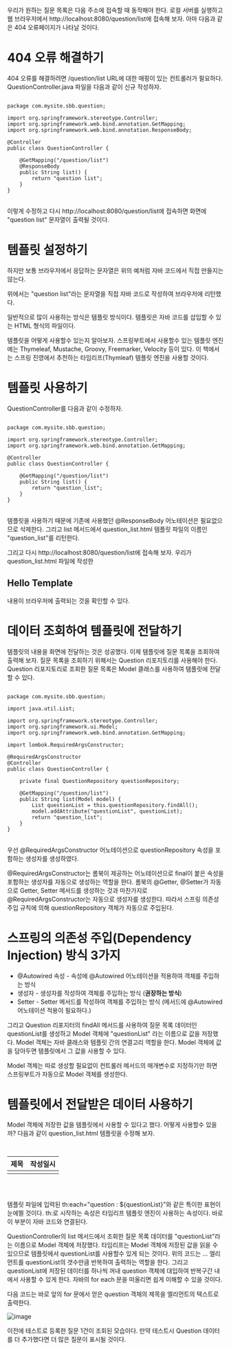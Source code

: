 우리가 원하는 질문 목록은 다음 주소에 접속할 때 동작해야 한다. 로컬 서버를 실행하고 웹 브라우저에서 http://localhost:8080/question/list에 접속해 보자. 아마 다음과 같은 404 오류페이지가 나타날 것이다.

# 404 오류 해결하기

404 오류를 해결하려면 /question/list URL에 대한 매핑이 있는 컨트롤러가 필요하다. QuestionController.java 파일을 다음과 같이 신규 작성하자.

<pre>
<code>
package com.mysite.sbb.question;

import org.springframework.stereotype.Controller;
import org.springframework.web.bind.annotation.GetMapping;
import org.springframework.web.bind.annotation.ResponseBody;

@Controller
public class QuestionController {

    @GetMapping("/question/list")
    @ResponseBody
    public String list() {
        return "question list";
    }
}
</code>
</pre>

이렇게 수정하고 다시 http://localhost:8080/question/list에 접속하면 화면에 "question list" 문자열이 출력될 것이다.

# 템플릿 설정하기

하지만 보통 브라우저에서 응답하는 문자열은 위의 예처럼 자바 코드에서 직접 만들지는 않는다.

위에서는 "question list"라는 문자열을 직접 자바 코드로 작성하여 브라우저에 리턴했다.

일반적으로 많이 사용하는 방식은 템플릿 방식이다. 템플릿은 자바 코드를 삽입할 수 있는 HTML 형식의 파일이다.

템플릿을 어떻게 사용할수 있는지 알아보자. 스프링부트에서 사용할수 있는 템플릿 엔진에는 Thymeleaf, Mustache, Groovy, Freemarker, Velocity 등이 있다. 이 책에서는 스프링 진영에서 추천하는 타임리프(Thymleaf) 템플릿 엔진을 사용할 것이다.

# 템플릿 사용하기

QuestionController를 다음과 같이 수정하자.

<pre>
<code>
package com.mysite.sbb.question;

import org.springframework.stereotype.Controller;
import org.springframework.web.bind.annotation.GetMapping;

@Controller
public class QuestionController {

    @GetMapping("/question/list")
    public String list() {
        return "question_list";
    }
}
</code>
</pre>

템플릿을 사용하기 때문에 기존에 사용했던 @ResponseBody 어노테이션은 필요없으므로 삭제한다. 그리고 list 메서드에서 question_list.html 템플릿 파일의 이름인 "question_list"를 리턴한다.

그리고 다시 http://localhost:8080/question/list에 접속해 보자. 우리가 question_list.html 파일에 작성한 <h2>Hello Template</h2> 내용이 브라우저에 출력되는 것을 확인할 수 있다.

# 데이터 조회하여 템플릿에 전달하기
템플릿의 내용을 화면에 전달하는 것은 성공했다. 이제 템플릿에 질문 목록을 조회하여 출력해 보자. 질문 목록을 조회하기 위해서는 Question 리포지토리를 사용해야 한다. Question 리포지토리로 조회한 질문 목록은 Model 클래스를 사용하여 템플릿에 전달할 수 있다.

<pre>
<code>
package com.mysite.sbb.question;

import java.util.List;

import org.springframework.stereotype.Controller;
import org.springframework.ui.Model;
import org.springframework.web.bind.annotation.GetMapping;

import lombok.RequiredArgsConstructor;

@RequiredArgsConstructor
@Controller
public class QuestionController {

    private final QuestionRepository questionRepository;

    @GetMapping("/question/list")
    public String list(Model model) {
        List<Question> questionList = this.questionRepository.findAll();
        model.addAttribute("questionList", questionList);
        return "question_list";
    }
}
</code>
</pre>

우선 @RequiredArgsConstructor 어노테이션으로 questionRepository 속성을 포함하는 생성자를 생성하였다.

@RequiredArgsConstructor는 롬북이 제공하는 어노테이션으로 final이 붙은 속성을 포함하는 생성자를 자동으로 생성하는 역할을 한다. 롬북의 @Getter, @Setter가 자동으로 Getter, Setter 메서드를 생성하는 것과 마찬가지로 @RequiredArgsConstructor는 자동으로 생성자를 생성한다. 따라서 스프링 의존성 주입 규칙에 의해 questionRepository 객체가 자동으로 주입된다.

# 스프링의 의존성 주입(Dependency Injection) 방식 3가지
* @Autowired 속성 - 속성에 @Autowired 어노테이션을 적용하여 객체를 주입하는 방식
* 생성자 - 생성자를 작성하여 객체를 주입하는 방식 (**권장하는 방식**)
* Setter - Setter 메서드를 작성하여 객체를 주입하는 방식 (메서드에 @Autowired 어노테이션 적용이 필요하다.)

그리고 Question 리포지터의 findAll 메서드를 사용하여 질문 목록 데이터인 questionList를 생성하고 Model 객체에 "questionList" 라는 이름으로 값을 저장했다. Model 객체는 자바 클래스와 템플릿 간의 연결고리 역할을 한다. Model 객체에 값을 담아두면 템플릿에서 그 값을 사용할 수 있다.

Model 객체는 따로 생성할 필요없이 컨트롤러 메서드의 매개변수로 지정하기만 하면 스프링부트가 자동으로 Model 객체를 생성한다.

# 템플릿에서 전달받은 데이터 사용하기
Model 객체에 저장한 값을 템플릿에서 사용할 수 있다고 했다. 어떻게 사용할수 있을까? 다음과 같이 question_list.html 템플릿을 수정해 보자.

<pre>
<code>
<table>
    <thead>
        <tr>
            <th>제목</th>
            <th>작성일시</th>
        </tr>
    </thead>
    <tbody>
        <tr th:each="question : ${questionList}">
            <td th:text="${question.subject}"></td>
            <td th:text="${question.createDate}"></td>
        </tr>
    </tbody>
</table>
</code>
</pre>

템플릿 파일에 입력된 th:each="question : ${questionList}"와 같은 특이한 표현이 눈에띌 것이다. th:로 시작하는 속성은 타임리프 템플릿 엔진이 사용하는 속성이다. 바로 이 부분이 자바 코드와 연결된다.

**<tr th:each="question : ${questionList}">**

QuestionController의 list 메서드에서 조회한 질문 목록 데이터를 "questionList"라는 이름으로 Model 객체에 저장했다. 타임리프는 Model 객체에 저장된 값을 읽을 수 있으므로 템플릿에서 questionList를 사용할수 있게 되는 것이다. 위의 코드는 <tr> ... </tr> 엘리먼트를 questionList의 갯수만큼 반복하여 출력하는 역할을 한다. 그리고 questionList에 저장된 데이터를 하나씩 꺼내 question 객체에 대입하여 반복구간 내에서 사용할 수 있게 한다. 자바의 for each 문을 떠올리면 쉽게 이해할 수 있을 것이다.

다음 코드는 바로 앞의 for 문에서 얻은 question 객체의 제목을 <td> 엘리먼트의 텍스트로 출력한다.

![image](https://user-images.githubusercontent.com/74352543/221073617-5666d92c-16e8-452b-8353-93abe3027546.png)

이전에 테스트로 등록한 질문 1건이 조회된 모습이다. 만약 테스트시 Question 데이터를 더 추가했다면 더 많은 질문이 표시될 것이다.
